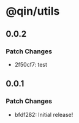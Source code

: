 # @qin/utils

## 0.0.2

### Patch Changes

- 2f50cf7: test

## 0.0.1

### Patch Changes

- bfdf282: Initial release!
